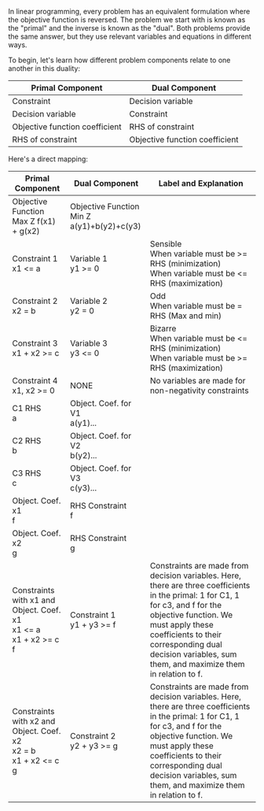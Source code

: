 In linear programming, every problem has an equivalent formulation where the objective function is reversed. The problem we start with is known as the "primal" and the inverse is known as the "dual". Both problems provide the same answer, but they use relevant variables and equations in different ways.

To begin, let's learn how different problem components relate to one another in this duality:

| Primal Component               | Dual Component                 |
| ------------------------------ | ------------------------------ |
| Constraint                     | Decision variable              |
| Decision variable              | Constraint                     |
| Objective function coefficient | RHS of constraint              |
| RHS of constraint              | Objective function coefficient |

Here's a direct mapping:


| Primal Component                                                         | Dual Component                                | Label and Explanation                                                                                                                                                                                                                                                                |
| ------------------------------------------------------------------------ | --------------------------------------------- | ------------------------------------------------------------------------------------------------------------------------------------------------------------------------------------------------------------------------------------------------------------------------------------ |
| Objective Function<br>Max Z f(x1) + g(x2)                                | Objective Function<br>Min Z a(y1)+b(y2)+c(y3) |                                                                                                                                                                                                                                                                                      |
| Constraint 1<br>x1 <= a                                                  | Variable 1<br>y1 >= 0                         | Sensible<br>When variable must be >= RHS (minimization)<br>When variable must be <= RHS (maximization)                                                                                                                                                                               |
| Constraint 2<br>x2 = b                                                   | Variable 2<br>y2 = 0<br>                      | Odd<br>When variable must be = RHS (Max and min)                                                                                                                                                                                                                                     |
| Constraint 3<br>x1 + x2 >= c                                             | Variable 3<br>y3 <= 0                         | Bizarre<br>When variable must be <= RHS (minimization)<br>When variable must be >= RHS (maximization)                                                                                                                                                                                |
| Constraint 4<br>x1, x2 >= 0                                              | NONE                                          | No variables are made for non-negativity constraints                                                                                                                                                                                                                                 |
| C1 RHS<br>a                                                              | Object. Coef. for V1<br>a(y1)...              |                                                                                                                                                                                                                                                                                      |
| C2 RHS<br>b                                                              | Object. Coef. for V2<br>b(y2)...              |                                                                                                                                                                                                                                                                                      |
| C3 RHS<br>c                                                              | Object. Coef. for V3<br>c(y3)...              |                                                                                                                                                                                                                                                                                      |
| Object. Coef. x1<br>f                                                    | RHS Constraint<br>f                           |                                                                                                                                                                                                                                                                                      |
| Object. Coef. x2<br>g                                                    | RHS Constraint<br>g                           |                                                                                                                                                                                                                                                                                      |
| Constraints with x1 and Object. Coef. x1<br>x1 <= a<br>x1 + x2 >= c<br>f | Constraint 1<br>y1 + y3 >= f                  | Constraints are made from decision variables. Here, there are three coefficients in the primal: 1 for C1, 1 for c3, and f for the objective function. We must apply these coefficients to their corresponding dual decision variables, sum them, and maximize them in relation to f. |
| Constraints with x2 and Object. Coef. x2<br>x2 = b<br>x1 + x2 <= c<br>g  | Constraint 2<br>y2 + y3 >= g                  | Constraints are made from decision variables. Here, there are three coefficients in the primal: 1 for C1, 1 for c3, and f for the objective function. We must apply these coefficients to their corresponding dual decision variables, sum them, and maximize them in relation to f. |

